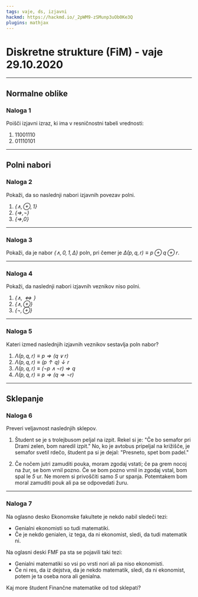 ```yaml
---
tags: vaje, ds, izjavni
hackmd: https://hackmd.io/_2pWM9-zSMunp3uOb0Ke3Q
plugins: mathjax
---
```

# Diskretne strukture (FiM) - vaje 29.10.2020

---

## Normalne oblike

### Naloga 1

Poišči izjavni izraz, ki ima v resničnostni tabeli vrednosti:

1. $11001110$
2. $01110101$

---

## Polni nabori

### Naloga 2

Pokaži, da so naslednji nabori izjavnih povezav polni.

1. <i>$\lbrace \land, \oplus, 1 \rbrace$</i>
2. <i>$\lbrace \Rightarrow, \lnot \rbrace$</i>
3. <i>$\lbrace \Rightarrow, 0 \rbrace$</i>

---

### Naloga 3

Pokaži, da je nabor <i>$\lbrace \land, 0, 1, \Delta \rbrace$</i> poln, pri čemer je <i>$\Delta(p,q,r) \equiv p \oplus q \oplus r$</i>.

---

### Naloga 4

Pokaži, da naslednji nabori izjavnih veznikov niso polni.

1. <i>$\lbrace \land, \Leftrightarrow \rbrace$</i>
2. <i>$\lbrace \land, \oplus \rbrace$</i>
3. <i>$\lbrace \lnot, \oplus \rbrace$</i>

---

### Naloga 5

Kateri izmed naslednjih izjavnih veznikov sestavlja poln nabor?

1. <i>$\Lambda(p,q,r) \equiv p \Rightarrow (q \lor r)$</i>
2. <i>$\Lambda(p,q,r) \equiv (p \uparrow q) \downarrow r$</i>
3. <i>$\Lambda(p,q,r) \equiv (\lnot p \land \lnot r) \Rightarrow q$</i>
4. <i>$\Lambda(p,q,r) \equiv p \Rightarrow (q \Rightarrow \lnot r)$</i>

---

## Sklepanje

### Naloga 6

Preveri veljavnost naslednjih sklepov.

1. Študent se je s trolejbusom peljal na izpit. Rekel si je: "Če bo semafor pri Drami zelen, bom naredil izpit." No, ko je avtobus pripeljal na  križišče, je semafor svetil rdečo, študent pa si je dejal: "Presneto, spet bom padel."

2. Če nočem jutri zamuditi pouka, moram zgodaj vstati; če pa grem nocoj na žur, se bom vrnil pozno. Če se bom pozno vrnil in zgodaj vstal, bom spal le <i>$5$</i> ur. Ne morem si privoščiti samo <i>$5$</i> ur spanja. Potemtakem bom moral zamuditi pouk ali pa se odpovedati žuru.

---

### Naloga 7

Na oglasno desko Ekonomske fakultete je nekdo nabil sledeči tezi:

* Genialni ekonomisti so tudi matematiki.
* Če je nekdo genialen, iz tega, da ni ekonomist, sledi, da tudi matematik ni.

Na oglasni deski FMF pa sta se pojavili taki tezi:

* Genialni matematiki so vsi po vrsti nori ali pa niso ekonomisti.
* Če ni res, da iz dejstva, da je nekdo matematik, sledi, da ni ekonomist, potem je ta oseba nora ali genialna.

Kaj more študent Finančne matematike od tod sklepati?
